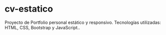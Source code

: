 # cv-estatico
Proyecto de Portfolio personal estático y responsivo. Tecnologías utilizadas: HTML, CSS, Bootstrap y JavaScript..

